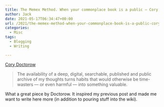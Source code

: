 ```yaml
---
title: The Memex Method. When your commonplace book is a public – Cory Doctorow
author: Jack
date: 2021-05-17T06:34:47+00:00
url: /2021/the-memex-method-when-your-commonplace-book-is-a-public-cory-doctorow/
categories:
  - Misc
tags:
  - Blogging
  - Writing

---
```

<!--kg-card-begin: html-->

[Cory Doctorow][1]

<blockquote class="wp-block-quote is-style-large">
  <p>
    The availability of a deep, digital, searchable, published and public archive of my thoughts turns habits that would otherwise be time-wasters — or even harmful — into something valuable.
  </p>
</blockquote>

What a great piece by Doctorow. It inspired my previous post and made me want to write here more (in addition to pouring stuff into the wiki).

<!--kg-card-end: html-->

 [1]: https://doctorow.medium.com/the-memex-method-238c71f2fb46